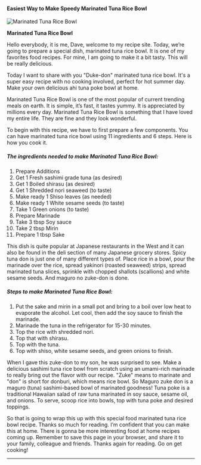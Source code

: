             

#### Easiest Way to Make Speedy Marinated Tuna Rice Bowl

![Marinated Tuna Rice Bowl](https://img-global.cpcdn.com/recipes/4665054487117824/751x532cq70/marinated-tuna-rice-bowl-recipe-main-photo.jpg)

**Marinated Tuna Rice Bowl**

Hello everybody, it is me, Dave, welcome to my recipe site. Today, we’re going to prepare a special dish, marinated tuna rice bowl. It is one of my favorites food recipes. For mine, I am going to make it a bit tasty. This will be really delicious.

Today I want to share with you "Duke-don" marinated tuna rice bowl. It's a super easy recipe with no cooking involved, perfect for hot summer day. Make your own delicious ahi tuna poke bowl at home.

Marinated Tuna Rice Bowl is one of the most popular of current trending meals on earth. It is simple, it’s fast, it tastes yummy. It is appreciated by millions every day. Marinated Tuna Rice Bowl is something that I have loved my entire life. They are fine and they look wonderful.

To begin with this recipe, we have to first prepare a few components. You can have marinated tuna rice bowl using 11 ingredients and 6 steps. Here is how you cook it.

##### The ingredients needed to make Marinated Tuna Rice Bowl:

1.  Prepare Additions
2.  Get 1 Fresh sashimi grade tuna (as desired)
3.  Get 1 Boiled shirasu (as desired)
4.  Get 1 Shredded nori seaweed (to taste)
5.  Make ready 1 Shiso leaves (as needed)
6.  Make ready 1 White sesame seeds (to taste)
7.  Take 1 Green onions (to taste)
8.  Prepare Marinade
9.  Take 3 tbsp Soy sauce
10.  Take 2 tbsp Mirin
11.  Prepare 1 tbsp Sake

This dish is quite popular at Japanese restaurants in the West and it can also be found in the deli section of many Japanese grocery stores. Spicy tuna don is just one of many different types of. Place rice in a bowl, pour the marinade over the rice, spread yakinori (roasted seaweed) strips, spread marinated tuna slices, sprinkle with chopped shallots (scallions) and white sesame seeds. And maguro no zuke-don is done.

##### Steps to make Marinated Tuna Rice Bowl:

1.  Put the sake and mirin in a small pot and bring to a boil over low heat to evaporate the alcohol. Let cool, then add the soy sauce to finish the marinade.
2.  Marinade the tuna in the refrigerator for 15-30 minutes.
3.  Top the rice with shredded nori.
4.  Top that with shirasu.
5.  Top with the tuna.
6.  Top with shiso, white sesame seeds, and green onions to finish.

When I gave this zuke-don to my son, he was surprised to see. Make a delicious sashimi tuna rice bowl from scratch using an umami-rich marinade to really bring out the flavor with our recipe. "Zuke" means to marinate and "don" is short for donburi, which means rice bowl. So Maguro zuke don is a maguro (tuna) sashimi-based bowl of marinated goodness! Tuna poke is a traditional Hawaiian salad of raw tuna marinated in soy sauce, sesame oil, and onions. To serve, scoop rice into bowls, top with tuna poke and desired toppings.

So that is going to wrap this up with this special food marinated tuna rice bowl recipe. Thanks so much for reading. I’m confident that you can make this at home. There is gonna be more interesting food at home recipes coming up. Remember to save this page in your browser, and share it to your family, colleague and friends. Thanks again for reading. Go on get cooking!

* * *